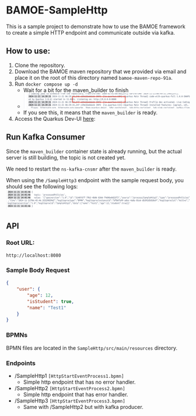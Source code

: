 # BAMOE-SampleHttp
This is a sample project to demonstrate how to use the BAMOE framework to create a simple HTTP endpoint and communicate outside via kafka.

## How to use:
1. Clone the repository.
2. Download the BAMOE maven repository that we provided via email and place it on the root of this directory named `bamoe-maven-repo-91a`.
3. Run `docker compose up -d`
    - Wait for a bit for the maven_builder to finish
    - ![Ready](images/ready.png)
    - If you see this, it means that the `maven_builder` is ready.
4. Access the Quarkus Dev-UI [here](http://localhost:8080/q/dev-ui/org.jbpm.jbpm-quarkus-devui/process-instances):

## Run Kafka Consumer
Since the `maven_builder` container state is already running, but the actual server is still building, the topic is not created yet. 

We need to restart the `ns-kafka-cnsmr` after the `maven_builder` is ready.

When using the `/SampleHttp3` endpoint with the sample request body, you should see the following logs:
![KafkaLog](images/kafka-log.png)

## API
### Root URL:
```
http://localhost:8080
```

### Sample Body Request
```json
{
    "user": {
        "age": 12,
        "isStudent": true,
        "name": "Test1"
    }
}
```

### BPMNs
BPMN files are located in the `SampleHttp/src/main/resources` directory.

### Endpoints
- /SampleHttp1 `[HttpStartEventProcess1.bpmn]`
    - Simple http endpoint that has no error handler.
- /SampleHttp2 `[HttpStartEventProcess2.bpmn]`
    - Simple http endpoint that has error handler.
- /SampleHttp3 `[HttpStartEventProcess3.bpmn]`
    - Same with /SampleHttp2 but with kafka producer.